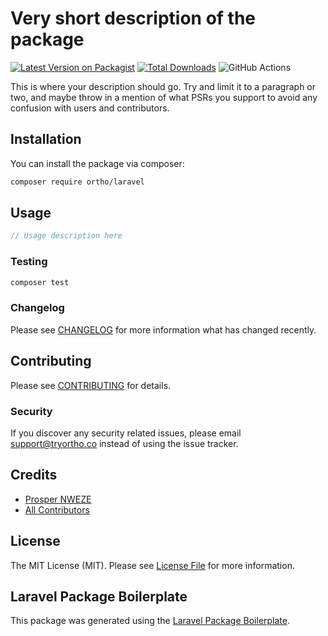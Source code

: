 # Very short description of the package

[![Latest Version on Packagist](https://img.shields.io/packagist/v/ortho/laravel.svg?style=flat-square)](https://packagist.org/packages/ortho/laravel)
[![Total Downloads](https://img.shields.io/packagist/dt/ortho/laravel.svg?style=flat-square)](https://packagist.org/packages/ortho/laravel)
![GitHub Actions](https://github.com/ortho/laravel/actions/workflows/main.yml/badge.svg)

This is where your description should go. Try and limit it to a paragraph or two, and maybe throw in a mention of what PSRs you support to avoid any confusion with users and contributors.

## Installation

You can install the package via composer:

```bash
composer require ortho/laravel
```

## Usage

```php
// Usage description here
```

### Testing

```bash
composer test
```

### Changelog

Please see [CHANGELOG](CHANGELOG.md) for more information what has changed recently.

## Contributing

Please see [CONTRIBUTING](CONTRIBUTING.md) for details.

### Security

If you discover any security related issues, please email support@tryortho.co instead of using the issue tracker.

## Credits

-   [Prosper NWEZE](https://github.com/ortho)
-   [All Contributors](../../contributors)

## License

The MIT License (MIT). Please see [License File](LICENSE.md) for more information.

## Laravel Package Boilerplate

This package was generated using the [Laravel Package Boilerplate](https://laravelpackageboilerplate.com).
